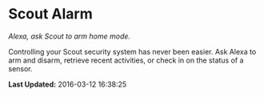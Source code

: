 # Scout Alarm
*Alexa, ask Scout to arm home mode.*

Controlling your Scout security system has never been easier. Ask Alexa to arm and disarm, retrieve recent activities, or check in on the status of a sensor.

**Last Updated:** 2016-03-12 16:38:25
